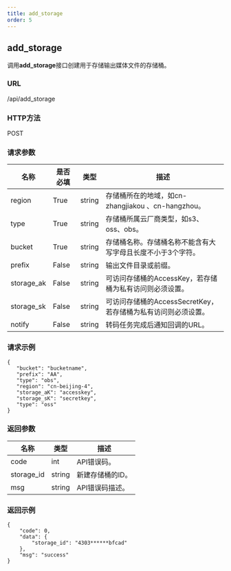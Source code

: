 ```yaml
---
title: add_storage
order: 5
---
```



## add_storage
调用**add_storage**接口创建用于存储输出媒体文件的存储桶。



### URL

/api/add_storage  



### HTTP方法 
POST  



### 请求参数

| 名称       | 是否必填 | 类型   | 描述                              |
| ---------- | -------- | ------ | ---------------------------------------- |
| region   | True     | string | 存储桶所在的地域，如cn-zhangjiakou 、cn-hangzhou。 |
| type       | True     | string | 存储桶所属云厂商类型，如s3、oss、obs。    |
| bucket     | True     | string | 存储桶名称。存储桶名称不能含有大写字母且长度不小于3个字符。<!--我自己试的时候不能用大写字母，还是需要确认一下--> |
| prefix | False    | string | 输出文件目录或前缀。                      |
| storage_ak | False    | string | 可访问存储桶的AccessKey，若存储桶为私有访问则必须设置。 |
| storage_sk | False    | string | 可访问存储桶的AccessSecretKey，若存储桶为私有访问则必须设置。 |
| notify<!--需要确认是否有这个字段，网上抓包是没有的，但是云市场的文档里有--> | False | string | 转码任务完成后通知回调的URL。 |

<!--界面上还有配置outputpath的参数项-->

### 请求示例

```
{ 
   "bucket": "bucketname", 
   "prefix": "AA",
   "type": "obs", 
   "region": "cn-beijing-4", 
   "storage_aK": "accesskey", 
   "storage_sK": "secretkey",
   "type": "oss"   
}
```



### 返回参数

| 名称       | 类型   | 描述             |
| ---------- | ------ | ---------------- |
| code       | int    | API错误码。      |
| storage_id | string | 新建存储桶的ID。 |
| msg        | string | API错误码描述。  |



### 返回示例  

```
{
    "code": 0,
    "data": {
        "storage_id": "4303******bfcad"
    },
    "msg": "success"
}
```